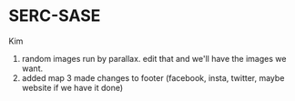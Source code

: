 # SERC-SASE

Kim
1. random images run by parallax. edit that and we'll have the images we want.
2. added map
3 made changes to footer (facebook, insta, twitter, maybe website if we have it done)
